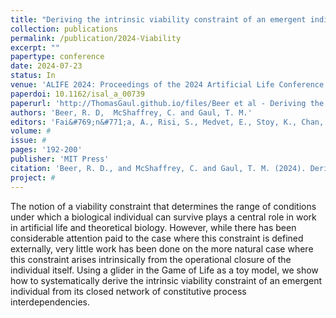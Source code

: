 ```yaml
---
title: "Deriving the intrinsic viability constraint of an emergent individual from first principles"
collection: publications
permalink: /publication/2024-Viability
excerpt: ""
papertype: conference
date: 2024-07-23
status: In
venue: 'ALIFE 2024: Proceedings of the 2024 Artificial Life Conference'
paperdoi: 10.1162/isal_a_00739
paperurl: 'http://ThomasGaul.github.io/files/Beer et al - Deriving the intrinsic viability constraint of an emergent individual from first principles.pdf'
authors: 'Beer, R. D,  McShaffrey, C. and Gaul, T. M.'
editors: 'Fai&#769;n&#771;a, A., Risi, S., Medvet, E., Stoy, K., Chan, B., Miras, K., Zahadat, P., Grbic, D., and Nadazir, G.'
volume: #
issue: #
pages: '192-200'
publisher: 'MIT Press'
citation: 'Beer, R. D., and McShaffrey, C. and Gaul, T. M. (2024). Deriving the intrinsic viability constraint of an emergent individual from first principles. In <i>ALIFE 2024: Proceedings of the 2024 Artificial Life Conference</i>, pages 192-200. MIT Press.'
project: #
---
```


The notion of a viability constraint that determines the range of conditions under which a biological individual can survive plays a central role in work in artificial life and theoretical biology. However, while there has been considerable attention paid to the case where this constraint is defined externally, very little work has been done on the more natural case where this constraint arises intrinsically from the operational closure of the individual itself. Using a glider in the Game of Life as a toy model, we show how to systematically derive the intrinsic viability constraint of an emergent individual from its closed network of constitutive process interdependencies.
